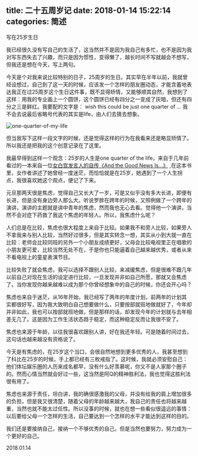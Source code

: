 title: 二十五周岁记
date: 2018-01-14 15:22:14
categories: 简述
  --- 


写在25岁生日

我已经很久没有写自己的生活了，这当然并不是因为我自己有多忙，也不是因为我对写东西失去了兴趣，而只是因为惯性，变得懒了，越长时间不写就越会不想写，但我还是想在今天，写上两句。

今天是个对我来说比较特别的日子，25周岁的生日。其实早在半年以前，我就曾经设想过，自己到了这一天的时候，应该发一个怎样的朋友圈动态，才能含蓄地表达我正在过25周岁这个生日这件事，既不显得矫情，又能够顺其自然，我想到了这样：用我的专业画上一个圆饼，这个圆饼已经有四分之一变成了灰暗，但还有四分之三是鲜红。我要配的文字是： wish this could be just one quarter of ...
我不会去说最后省略号代表的其实是life，由人们去猜去想象。



![one-quarter-of-my-life](http://upload-images.jianshu.io/upload_images/48180-a2c5ba5a702038f1.png?imageMogr2/auto-orient/strip%7CimageView2/2/w/1240)

但当我写下这样一段文字的时候，还是觉得这样的行为在我看来还是略显矫情了。所以我还是把我的这个创意记录在了这里。

我最早得到这样一个观念：25岁的人生是one quarter of the life，来自于几年前看过的一本来自一位[女白宫发言人的自传《And the Good News Is...》](https://book.douban.com/subject/26378500/) ,在这本书里，女作者讲述了她曾经一度迷茫，而恰恰就是在25岁，她遇到了一个人生拐点，我很喜欢她这个观点，便记了下来。

元旦那两天很是焦虑，觉得自己又长大了一岁，可是又似乎没有多大长进，即便有长进，但是没有身边旁人那么大。听说罗胖在跨年的时候，又照例做了一个跨年的演讲，演讲的主题就是讲中青年的焦虑，然而我也无心去看。觉得他一个演讲，当然不会对症下药救了我这个焦虑的年轻人。所以，我焦虑什么呢？

人们总是在比较，焦虑也很大程度上来自于比较。如果我不和旁人比较，如果旁人不拿我来与别人比较，当然好过很多，但是其实转念一想，其实从小到大就一直在比较：老师会比较同班的另外一个小朋友成绩更好，父母会比较电视里正在唱歌的小朋友更可爱，比较当然无处不在，于是你也只能逼着自己越来越优秀，或者从来不看电视上的童星表演节目。

比较失败了就会焦虑，我可以选择不跟别人比较，来减缓焦虑，但是很难不跟几年以前自己对现在生活的设定进行比较，一旦发现并非如自己所愿，那就又会焦虑了。当你发现你越来越难以成为那个你曾经想象中的自己的时候，你还会开心吗？

焦虑也来自于迷茫，从16年开始，我已经写了两年的年度计划，前两年的计划其实都很好写，因为我大致明白自己想要做什么，只要按部就班地做就好了，今年却并非如此，我也可以按部就班地做，但是那样的话，却发现今年的计划就与去年相差无几了。这是因为工作生活状态趋于稳定，而这种稳定反而让我很不安了。

焦虑也来源于年龄，以往我很喜欢跟别人讲，好在我还年轻。可是随着时间过去，这句话也越来越没有资格说了。

今天是有焦虑的，在25岁这个当口，会很自然地想到更多优秀的人，我甚至想到了科比在25岁的时候，手上都已经有三枚戒指了。这时候，我就必须安慰自己：他们体坛娱乐圈的人历来成名都早，没有什么好羡慕呢，你又不是人家那个圈子的。然而心情当然就会好过一些，这当然是阿Q的精神胜利法，我也觉得这胜利法很有用了。

焦虑也来源于责任，坦白讲，我的确很感激我的父母，并没有给我的肩上增加很多的负担，但是我又很清楚，随着父母的年龄越来越大，我自己的责任也将越来越重，当然也就不能太过任性。所以没事的时候，就也在想一些看似很遥远的事情：以后要给父母一个怎样的生活，自己要达到一个怎样的水平才能达到这样的目的。

我们还是要接纳自己，接纳一个不够优秀的自己。但是当然也要努力，努力成为一个更好的自己。

2018.01.14



